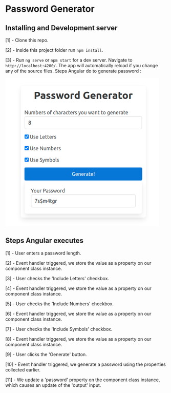 # Password Generator

## Installing and Development server

[1] - Clone this repo.

[2] - Inside this project folder run `npm install`.

[3] - Run `ng serve` or `npm start` for a dev server. Navigate to `http://localhost:4200/`. The app will automatically reload if you change any of the source files.
Steps Angular do to generate password :

![Password Generator Screenshot](src/assets/password-generator-screenshot.png "Password generator screenshot")

## Steps Angular executes

[1] - User enters a password length.

[2] - Event handler triggered, we store the value as a property on our component
class instance.

[3] - User checks the 'Include Letters' checkbox.

[4] - Event handler triggered, we store the value as a property on our component
class instance.

[5] - User checks the 'Include Numbers' checkbox.

[6] - Event handler triggered, we store the value as a property on our component
class instance.

[7] - User checks the 'Include Symbols' checkbox.

[8] - Event handler triggered, we store the value as a property on our component
class instance.

[9] - User clicks the 'Generate' button.

[10] - Event handler triggered, we generate a password using the properties collected
earlier.

[11] - We update a 'password' property on the component class instance, which causes
an update of the 'output' input.


